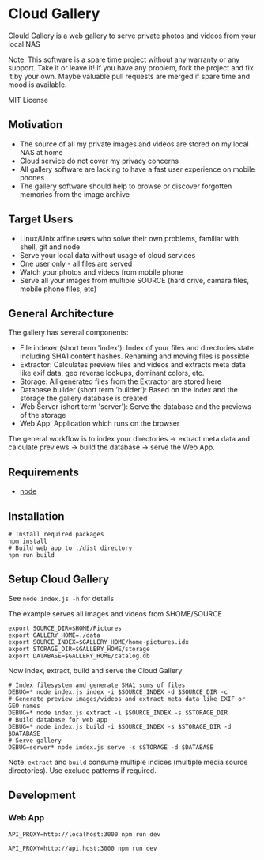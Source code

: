 # Cloud Gallery

Clould Gallery is a web gallery to serve private photos and videos from your local NAS

Note: This software is a spare time project without any warranty or any support. Take it or leave it! If you have any problem, fork the project and fix it by your own. Maybe valuable pull requests are merged if spare time and mood is available.

MIT License

## Motivation

* The source of all my private images and videos are stored on my local NAS at home
* Cloud service do not cover my privacy concerns
* All gallery software are lacking to have a fast user experience on mobile phones
* The gallery software should help to browse or discover forgotten memories from the image archive

## Target Users

* Linux/Unix affine users who solve their own problems, familiar with shell, git and node
* Serve your local data without usage of cloud services
* One user only - all files are served
* Watch your photos and videos from mobile phone
* Serve all your images from multiple SOURCE (hard drive, camara files, mobile phone files, etc)

## General Architecture

The gallery has several components:

* File indexer (short term 'index'): Index of your files and directories state including SHA1 content hashes. Renaming and moving files is possible
* Extractor: Calculates preview files and videos and extracts meta data like exif data, geo reverse lookups, dominant colors, etc.
* Storage: All generated files from the Extractor are stored here
* Database builder (short term 'builder'): Based on the index and the storage the gallery database is created
* Web Server (short term 'server'): Serve the database and the previews of the storage
* Web App: Application which runs on the browser

The general workflow is to index your directories -> extract meta data and calculate previews -> build the database -> serve the Web App.

## Requirements

* [node](https://nodejs.org)

## Installation

```
# Install required packages
npm install
# Build web app to ./dist directory
npm run build
```

## Setup Cloud Gallery

See `node index.js -h` for details

The example serves all images and videos from $HOME/SOURCE

```
export SOURCE_DIR=$HOME/Pictures
export GALLERY_HOME=./data
export SOURCE_INDEX=$GALLERY_HOME/home-pictures.idx
export STORAGE_DIR=$GALLERY_HOME/storage
export DATABASE=$GALLERY_HOME/catalog.db
```

Now index, extract, build and serve the Cloud Gallery

```
# Index filesystem and generate SHA1 sums of files
DEBUG=* node index.js index -i $SOURCE_INDEX -d $SOURCE_DIR -c
# Generate preview images/videos and extract meta data like EXIF or GEO names
DEBUG=* node index.js extract -i $SOURCE_INDEX -s $STORAGE_DIR
# Build database for web app
DEBUG=* node index.js build -i $SOURCE_INDEX -s $STORAGE_DIR -d $DATABASE
# Serve gallery
DEBUG=server* node index.js serve -s $STORAGE -d $DATABASE
```

Note: `extract` and `build` consume multiple indices (multiple media source directories). Use exclude patterns if required.

## Development

### Web App

```
API_PROXY=http://localhost:3000 npm run dev
```

```
API_PROXY=http://api.host:3000 npm run dev
```
